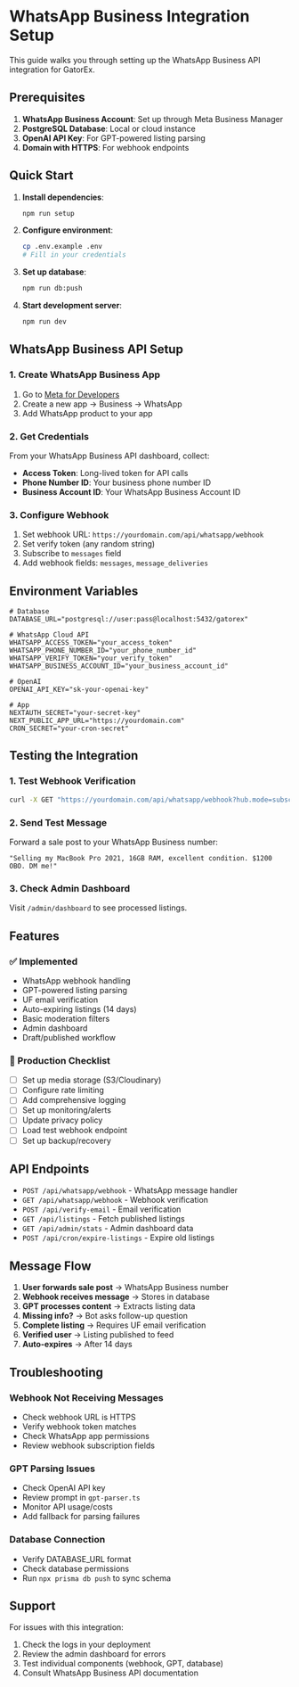 # WhatsApp Business Integration Setup

This guide walks you through setting up the WhatsApp Business API integration for GatorEx.

## Prerequisites

1. **WhatsApp Business Account**: Set up through Meta Business Manager
2. **PostgreSQL Database**: Local or cloud instance
3. **OpenAI API Key**: For GPT-powered listing parsing
4. **Domain with HTTPS**: For webhook endpoints

## Quick Start

1. **Install dependencies**:
   ```bash
   npm run setup
   ```

2. **Configure environment**:
   ```bash
   cp .env.example .env
   # Fill in your credentials
   ```

3. **Set up database**:
   ```bash
   npm run db:push
   ```

4. **Start development server**:
   ```bash
   npm run dev
   ```

## WhatsApp Business API Setup

### 1. Create WhatsApp Business App

1. Go to [Meta for Developers](https://developers.facebook.com/)
2. Create a new app → Business → WhatsApp
3. Add WhatsApp product to your app

### 2. Get Credentials

From your WhatsApp Business API dashboard, collect:
- **Access Token**: Long-lived token for API calls
- **Phone Number ID**: Your business phone number ID
- **Business Account ID**: Your WhatsApp Business Account ID

### 3. Configure Webhook

1. Set webhook URL: `https://yourdomain.com/api/whatsapp/webhook`
2. Set verify token (any random string)
3. Subscribe to `messages` field
4. Add webhook fields: `messages`, `message_deliveries`

## Environment Variables

```env
# Database
DATABASE_URL="postgresql://user:pass@localhost:5432/gatorex"

# WhatsApp Cloud API
WHATSAPP_ACCESS_TOKEN="your_access_token"
WHATSAPP_PHONE_NUMBER_ID="your_phone_number_id"
WHATSAPP_VERIFY_TOKEN="your_verify_token"
WHATSAPP_BUSINESS_ACCOUNT_ID="your_business_account_id"

# OpenAI
OPENAI_API_KEY="sk-your-openai-key"

# App
NEXTAUTH_SECRET="your-secret-key"
NEXT_PUBLIC_APP_URL="https://yourdomain.com"
CRON_SECRET="your-cron-secret"
```

## Testing the Integration

### 1. Test Webhook Verification
```bash
curl -X GET "https://yourdomain.com/api/whatsapp/webhook?hub.mode=subscribe&hub.challenge=test&hub.verify_token=your_verify_token"
```

### 2. Send Test Message
Forward a sale post to your WhatsApp Business number:
```
"Selling my MacBook Pro 2021, 16GB RAM, excellent condition. $1200 OBO. DM me!"
```

### 3. Check Admin Dashboard
Visit `/admin/dashboard` to see processed listings.

## Features

### ✅ Implemented
- WhatsApp webhook handling
- GPT-powered listing parsing
- UF email verification
- Auto-expiring listings (14 days)
- Basic moderation filters
- Admin dashboard
- Draft/published workflow

### 🚧 Production Checklist
- [ ] Set up media storage (S3/Cloudinary)
- [ ] Configure rate limiting
- [ ] Add comprehensive logging
- [ ] Set up monitoring/alerts
- [ ] Update privacy policy
- [ ] Load test webhook endpoint
- [ ] Set up backup/recovery

## API Endpoints

- `POST /api/whatsapp/webhook` - WhatsApp message handler
- `GET /api/whatsapp/webhook` - Webhook verification
- `POST /api/verify-email` - Email verification
- `GET /api/listings` - Fetch published listings
- `GET /api/admin/stats` - Admin dashboard data
- `POST /api/cron/expire-listings` - Expire old listings

## Message Flow

1. **User forwards sale post** → WhatsApp Business number
2. **Webhook receives message** → Stores in database
3. **GPT processes content** → Extracts listing data
4. **Missing info?** → Bot asks follow-up question
5. **Complete listing** → Requires UF email verification
6. **Verified user** → Listing published to feed
7. **Auto-expires** → After 14 days

## Troubleshooting

### Webhook Not Receiving Messages
- Check webhook URL is HTTPS
- Verify webhook token matches
- Check WhatsApp app permissions
- Review webhook subscription fields

### GPT Parsing Issues
- Check OpenAI API key
- Review prompt in `gpt-parser.ts`
- Monitor API usage/costs
- Add fallback for parsing failures

### Database Connection
- Verify DATABASE_URL format
- Check database permissions
- Run `npx prisma db push` to sync schema

## Support

For issues with this integration:
1. Check the logs in your deployment
2. Review the admin dashboard for errors
3. Test individual components (webhook, GPT, database)
4. Consult WhatsApp Business API documentation